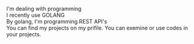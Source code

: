 I'm dealing with programming<br/>
I recently use GOLANG<br/>
By golang, I'm programming REST API's<br/>
You can find my projects on my prifile. You can exemine or use codes in your projects.
